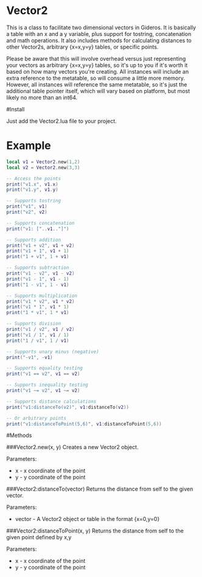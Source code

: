 Vector2
============

This is a class to facilitate two dimensional vectors in Gideros.  It is basically a table with an x and a y variable, plus support for tostring, concatenation and math operations.  It also includes methods for calculating distances to other Vector2s, arbitrary {x=x,y=y} tables, or specific points.

Please be aware that this will involve overhead versus just representing your vectors as arbitrary {x=x,y=y} tables, so it's up to you if it's worth it based on how many vectors you're creating.  All instances will include an extra reference to the metatable, so will consume a little more memory.  However, all instances will reference the same metatable, so it's just the additional table pointer itself, which will vary based on platform, but most likely no more than an int64.

#Install

Just add the Vector2.lua file to your project.

# Example

```lua
local v1 = Vector2.new(1,2)
local v2 = Vector2.new(3,3)

-- Access the points
print("v1.x", v1.x)
print("v1.y", v1.y)

-- Supports tostring
print("v1", v1)
print("v2", v2)

-- Supports concatenation
print("v1: ["..v1.."]")

-- Supports addition
print("v1 + v2", v1 + v2)
print("v1 + 1", v1 + 1)
print("1 + v1", 1 + v1)

-- Supports subtraction
print("v1 - v2", v1 - v2)
print("v1 - 1", v1 - 1)
print("1 - v1", 1 - v1)

-- Supports multiplication
print("v1 * v2", v1 * v2)
print("v1 * 1", v1 * 1)
print("1 * v1", 1 * v1)

-- Supports division
print("v1 / v2", v1 / v2)
print("v1 / 1", v1 / 1)
print("1 / v1", 1 / v1)

-- Supports unary minus (negative)
print("-v1", -v1)

-- Supports equality testing
print("v1 == v2", v1 == v2)

-- Supports inequality testing
print("v1 ~= v2", v1 ~= v2)

-- Supports distance calculations
print("v1:distanceTo(v2)", v1:distanceTo(v2))

-- Or arbitrary points
print("v1:distanceToPoint(5,6)", v1:distanceToPoint(5,6))
```

#Methods

###Vector2.new(x, y)
Creates a new Vector2 object.

Parameters:
* x - x coordinate of the point
* y - y coordinate of the point

###Vector2:distanceTo(vector)
Returns the distance from self to the given vector.

Parameters:
* vector - A Vector2 object or table in the format {x=0,y=0}

###Vector2:distanceToPoint(x, y)
Returns the distance from self to the given point defined by x,y

Parameters:
* x - x coordinate of the point
* y - y coordinate of the point

